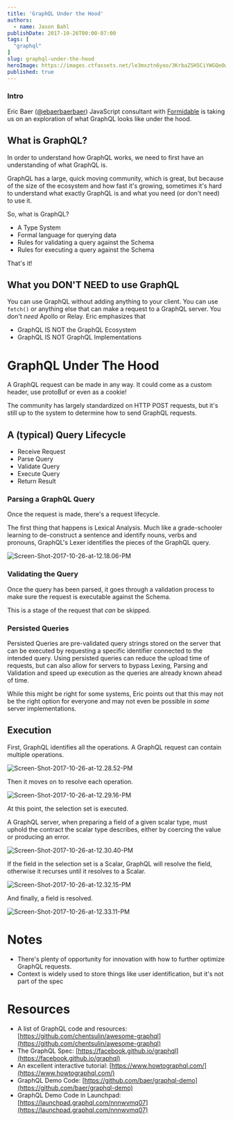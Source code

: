 ```yaml
---
title: 'GraphQL Under the Hood'
authors:
  - name: Jason Bahl
publishDate: 2017-10-26T00:00-07:00
tags: [
  "graphql"
]
slug: graphql-under-the-hood
heroImage: https://images.ctfassets.net/le3mxztn6yoo/3KrbaZSH5CiYWGQeOw0awY/39ee5be467c85c233be343be8205dcc2/Screen-Shot-2017-10-26-at-10.21.23-AM.png
published: true
---
```



### Intro

Eric Baer ([@ebaerbaerbaer](https://twitter.com/ebaerbaerbaer)) JavaScript consultant with [Formidable](https://formidable.com/) is taking us on an exploration of what GraphQL looks like under the hood.

## What is GraphQL?

In order to understand how GraphQL works, we need to first have an understanding of what GraphQL is.

GraphQL has a large, quick moving community, which is great, but because of the size of the ecosystem and how fast it's growing, sometimes it's hard to understand what exactly GraphQL is and what you need (or don't need) to use it.

So, what is GraphQL?

- A Type System
- Formal language for querying data
- Rules for validating a query against the Schema
- Rules for executing a query against the Schema

That's it!

## What you DON'T NEED to use GraphQL
You can use GraphQL without adding anything to your client. You can use `fetch()` or anything else that can make a request to a GraphQL server. You don't _need_ Apollo or Relay. Eric emphasizes that

- GraphQL IS NOT the GraphQL Ecosystem
- GraphQL IS NOT GraphQL Implementations

# GraphQL Under The Hood
A GraphQL request can be made in any way. It could come as a custom header, use protoBuf or even as a cookie!

The community has largely standardized on HTTP POST requests, but it's still up to the system to determine how to send GraphQL requests.

## A (typical) Query Lifecycle

- Receive Request
- Parse Query
- Validate Query
- Execute Query
- Return Result

### Parsing a GraphQL Query

Once the request is made, there's a request lifecycle.

The first thing that happens is Lexical Analysis. Much like a grade-schooler learning to de-construct a sentence and identify nouns, verbs and pronouns, GraphQL's Lexer identifies the pieces of the GraphQL query.

![Screen-Shot-2017-10-26-at-12.18.06-PM](//images.contentful.com/le3mxztn6yoo/sXCczgTkNEKocMCsEse0o/491b706216ac4edd3bb2210204dc5b9d/Screen-Shot-2017-10-26-at-12.18.06-PM.png)

### Validating the Query

Once the query has been parsed, it goes through a validation process to make sure the request is executable against the Schema.

This is a stage of the request that _can_ be skipped.

### Persisted Queries
Persisted Queries are pre-validated query strings stored on the server that can be executed by requesting a specific identifier connected to the intended query. Using persisted queries can reduce the upload time of requests, but can also allow for servers to bypass Lexing, Parsing and Validation and speed up execution as the queries are already known ahead of time.

While this might be right for some systems, Eric points out that this may not be the right option for everyone and may not even be possible in _some_ server implementations.

## Execution
First, GraphQL identifies all the operations. A GraphQL request can contain multiple operations.

![Screen-Shot-2017-10-26-at-12.28.52-PM](//images.contentful.com/le3mxztn6yoo/38kNY0UDGMK8w8YcKaQWyC/d0e655b8d6cb58111daafd5b9676ec97/Screen-Shot-2017-10-26-at-12.28.52-PM.png)

Then it moves on to resolve each operation.

![Screen-Shot-2017-10-26-at-12.29.16-PM](//images.contentful.com/le3mxztn6yoo/4LfCLJci92giqcoCukKkcu/e0ad7d436f5423ee990ee0890320cb6f/Screen-Shot-2017-10-26-at-12.29.16-PM.png)

At this point, the selection set is executed.

A GraphQL server, when preparing a field of a given scalar
type, must uphold the contract the scalar type describes,
either by coercing the value or producing an error.

![Screen-Shot-2017-10-26-at-12.30.40-PM](//images.contentful.com/le3mxztn6yoo/1szgGoNH6E0m8iAC4MImue/448f54c300a826bab7063aecfcf7c4e6/Screen-Shot-2017-10-26-at-12.30.40-PM.png)

If the field in the selection set is a Scalar, GraphQL will resolve the field, otherwise it recurses until it resolves to a Scalar.

![Screen-Shot-2017-10-26-at-12.32.15-PM](//images.contentful.com/le3mxztn6yoo/41OHxTa3NmWGo0cYYWQmwu/9b6efedbb893abe2f43cfd4f18960c78/Screen-Shot-2017-10-26-at-12.32.15-PM.png)

And finally, a field is resolved.

![Screen-Shot-2017-10-26-at-12.33.11-PM](//images.contentful.com/le3mxztn6yoo/1GTMp2Oow4EkQ6wUuAQgqC/e8484a15a56d575243e667d8ef5a37e7/Screen-Shot-2017-10-26-at-12.33.11-PM.png)

# Notes
- There's plenty of opportunity for innovation with how to further optimize GraphQL requests.
- Context is widely used to store things like user identification, but it's not part of the spec

# Resources
- A list of GraphQL code and resources: [https://github.com/chentsulin/awesome-graphql](https://github.com/chentsulin/awesome-graphql)
- The GraphQL Spec: [https://facebook.github.io/graphql](https://facebook.github.io/graphql)
- An excellent interactive tutorial: [https://www.howtographql.com/](https://www.howtographql.com/)
- GraphQL Demo Code: [https://github.com/baer/graphql-demo](https://github.com/baer/graphql-demo)
- GraphQL Demo Code in Launchpad: [https://launchpad.graphql.com/nnnwvmq07](https://launchpad.graphql.com/nnnwvmq07)
